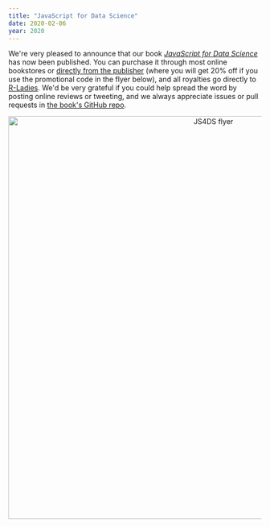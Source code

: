 ```yaml
---
title: "JavaScript for Data Science"
date: 2020-02-06
year: 2020
---
```


We're very pleased to announce that our book
[*JavaScript for Data Science*](https://js4ds.org)
has now been published.
You can purchase it through most online bookstores
or [directly from the publisher](https://www.crcpress.com/JavaScript-for-Data-Science/Gans-Hodges-Wilson/p/book/9780367422486)
(where you will get 20% off if you use the promotional code in the flyer below),
and all royalties go directly to [R-Ladies](https://rladies.org/).
We'd be very grateful if you could help spread the word by posting online reviews or tweeting,
and we always appreciate issues or pull requests in [the book's GitHub repo](https://github.com/software-tools-in-javascript/js4ds.git/).

<div align="center">
<img src="{{ '/files/2020/02/js4ds-flyer.jpg' | relative_url }}" alt="JS4DS flyer" width="800" />
</div>